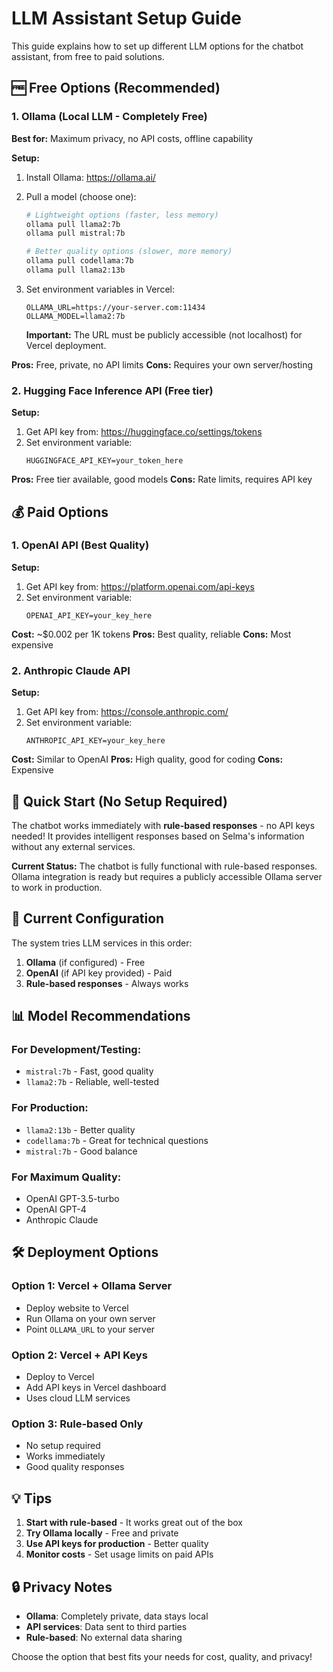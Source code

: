 # LLM Assistant Setup Guide

This guide explains how to set up different LLM options for the chatbot assistant, from free to paid solutions.

## 🆓 Free Options (Recommended)

### 1. Ollama (Local LLM - Completely Free)

**Best for:** Maximum privacy, no API costs, offline capability

**Setup:**
1. Install Ollama: https://ollama.ai/
2. Pull a model (choose one):
   ```bash
   # Lightweight options (faster, less memory)
   ollama pull llama2:7b
   ollama pull mistral:7b
   
   # Better quality options (slower, more memory)
   ollama pull codellama:7b
   ollama pull llama2:13b
   ```

3. Set environment variables in Vercel:
   ```
   OLLAMA_URL=https://your-server.com:11434
   OLLAMA_MODEL=llama2:7b
   ```
   
   **Important:** The URL must be publicly accessible (not localhost) for Vercel deployment.

**Pros:** Free, private, no API limits
**Cons:** Requires your own server/hosting

### 2. Hugging Face Inference API (Free tier)

**Setup:**
1. Get API key from: https://huggingface.co/settings/tokens
2. Set environment variable:
   ```
   HUGGINGFACE_API_KEY=your_token_here
   ```

**Pros:** Free tier available, good models
**Cons:** Rate limits, requires API key

## 💰 Paid Options

### 1. OpenAI API (Best Quality)

**Setup:**
1. Get API key from: https://platform.openai.com/api-keys
2. Set environment variable:
   ```
   OPENAI_API_KEY=your_key_here
   ```

**Cost:** ~$0.002 per 1K tokens
**Pros:** Best quality, reliable
**Cons:** Most expensive

### 2. Anthropic Claude API

**Setup:**
1. Get API key from: https://console.anthropic.com/
2. Set environment variable:
   ```
   ANTHROPIC_API_KEY=your_key_here
   ```

**Cost:** Similar to OpenAI
**Pros:** High quality, good for coding
**Cons:** Expensive

## 🚀 Quick Start (No Setup Required)

The chatbot works immediately with **rule-based responses** - no API keys needed! It provides intelligent responses based on Selma's information without any external services.

**Current Status:** The chatbot is fully functional with rule-based responses. Ollama integration is ready but requires a publicly accessible Ollama server to work in production.

## 🔧 Current Configuration

The system tries LLM services in this order:
1. **Ollama** (if configured) - Free
2. **OpenAI** (if API key provided) - Paid
3. **Rule-based responses** - Always works

## 📊 Model Recommendations

### For Development/Testing:
- `mistral:7b` - Fast, good quality
- `llama2:7b` - Reliable, well-tested

### For Production:
- `llama2:13b` - Better quality
- `codellama:7b` - Great for technical questions
- `mistral:7b` - Good balance

### For Maximum Quality:
- OpenAI GPT-3.5-turbo
- OpenAI GPT-4
- Anthropic Claude

## 🛠️ Deployment Options

### Option 1: Vercel + Ollama Server
- Deploy website to Vercel
- Run Ollama on your own server
- Point `OLLAMA_URL` to your server

### Option 2: Vercel + API Keys
- Deploy to Vercel
- Add API keys in Vercel dashboard
- Uses cloud LLM services

### Option 3: Rule-based Only
- No setup required
- Works immediately
- Good quality responses

## 💡 Tips

1. **Start with rule-based** - It works great out of the box
2. **Try Ollama locally** - Free and private
3. **Use API keys for production** - Better quality
4. **Monitor costs** - Set usage limits on paid APIs

## 🔒 Privacy Notes

- **Ollama**: Completely private, data stays local
- **API services**: Data sent to third parties
- **Rule-based**: No external data sharing

Choose the option that best fits your needs for cost, quality, and privacy!
